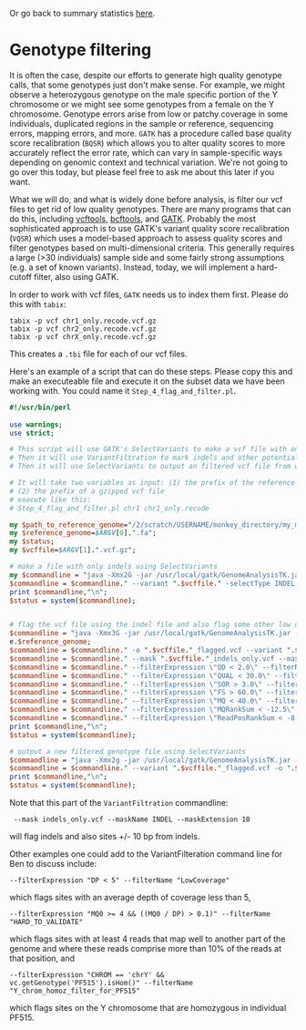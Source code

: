 Or go back to summary statistics [here](https://github.com/evansbenj/BIO722.md/blob/main/7_summary_statistics.md).

# Genotype filtering

It is often the case, despite our efforts to generate high quality genotype calls, that some genotypes just don't make sense.  For example, we might observe a heterozygous genotype on the male specific portion of the Y chromosome or we might see some genotypes from a female on the Y chromosome. Genotype errors arise from low or patchy coverage in some individuals, duplicated regions in the sample or reference, sequencing errors, mapping errors, and more. `GATK` has a procedure called base quality score recalibration (`BQSR`) which allows you to alter quality scores to more accurately reflect the error rate, which can vary in sample-specific ways depending on genomic context and technical variation. We're not going to go over this today, but please feel free to ask me about this later if you want.

What we will do, and what is widely done before analysis, is filter our vcf files to get rid of low quality genotypes.  There are many programs that can do this, including [vcftools](http://vcftools.sourceforge.net/man_latest.html), [bcftools](http://samtools.github.io/bcftools/bcftools.html), and [GATK](https://gatk.broadinstitute.org/hc/en-us).  Probably the most sophisticated approach is to use GATK's variant quality score recalibration (`VQSR`) which uses a model-based approach to assess quality scores and filter genotypes based on multi-dimensional criteria. This generally requires a large (>30 individuals) sample side and some fairly strong assumptions (e.g. a set of known variants). Instead, today, we will implement a hard-cutoff filter, also using GATK.

In order to work with vcf files, `GATK` needs us to index them first.  Please do this with `tabix`:
```
tabix -p vcf chr1_only.recode.vcf.gz
tabix -p vcf chr2_only.recode.vcf.gz
tabix -p vcf chrX_only.recode.vcf.gz
```
This creates a `.tbi` file for each of our vcf files.

Here's an example of a script that can do these steps.  Please copy this and make an executeable file and execute it on the subset data we have been working with. You could name it `Step_4_flag_and_filter.pl`.


``` perl
#!/usr/bin/perl                                                                                                         \
                                                                                                                         
use warnings;
use strict;

# This script will use GATK's SelectVariants to make a vcf file with only indels in it.                                  
# Then it will use VariantFiltration to mark indels and other potentially low quality sites near indels                  
# Then it will use SelectVariants to output an filtered vcf file from which filtered positions have been removed.        

# It will take two variables as input: (1) the prefix of the reference genome and                                        
# (2) the prefix of a gzipped vcf file                                                                                   
# execute like this:                                                                                                     
# Step_4_flag_and_filter.pl chr1 chr1_only.recode                                                                        

my $path_to_reference_genome="/2/scratch/USERNAME/monkey_directory/my_monkey_chromosome/";
my $reference_genome=$ARGV[0].".fa";
my $status;
my $vcffile=$ARGV[1].".vcf.gz";

# make a file with only indels using SelectVariants                                                                      
my $commandline = "java -Xmx2G -jar /usr/local/gatk/GenomeAnalysisTK.jar -T SelectVariants -R ".$path_to_reference_genome.$reference_genome;
$commandline = $commandline." --variant ".$vcffile." -selectType INDEL -o ".$vcffile."_indels_only.vcf";
print $commandline,"\n";
$status = system($commandline); 


# flag the vcf file using the indel file and also flag some other low quality variants                                   
$commandline = "java -Xmx3G -jar /usr/local/gatk/GenomeAnalysisTK.jar -T VariantFiltration -R ".$path_to_reference_genom\
e.$reference_genome;
$commandline = $commandline." -o ".$vcffile."_flagged.vcf --variant ".$vcffile;
$commandline = $commandline." --mask ".$vcffile."_indels_only.vcf --maskName INDEL --maskExtension 10";
$commandline = $commandline." --filterExpression \"QD < 2.0\" --filterName \"QD2\"";
$commandline = $commandline." --filterExpression \"QUAL < 30.0\" --filterName \"QUAL30\"";
$commandline = $commandline." --filterExpression \"SOR > 3.0\" --filterName \"SOR3\"";
$commandline = $commandline." --filterExpression \"FS > 60.0\" --filterName \"FS60\"";
$commandline = $commandline." --filterExpression \"MQ < 40.0\" --filterName \"MQ40\"";
$commandline = $commandline." --filterExpression \"MQRankSum < -12.5\" --filterName \"MQRankSum-12.5\"";
$commandline = $commandline." --filterExpression \"ReadPosRankSum < -8.0\" --filterName \"ReadPosRankSum-8\"";
print $commandline,"\n";
$status = system($commandline);                                                                                        

# output a new filtered genotype file using SelectVariants                                                                                                                                              
$commandline = "java -Xmx2g -jar /usr/local/gatk/GenomeAnalysisTK.jar -T SelectVariants -R ".$path_to_reference_genome.$reference_genome;
$commandline = $commandline." --variant ".$vcffile."_flagged.vcf -o ".$vcffile."_filtered.vcf -select \'vc.isNotFiltered()\'";
print $commandline,"\n";
$status = system($commandline); 

```

Note that this part of the `VariantFiltration` commandline:

` --mask indels_only.vcf --maskName INDEL --maskExtension 10`

will flag indels and also sites +/- 10 bp from indels.

Other examples one could add to the VariantFilteration command line for Ben to discuss include:

`--filterExpression "DP < 5" --filterName "LowCoverage" `

which flags sites with an average depth of coverage less than 5,

`--filterExpression "MQ0 >= 4 && ((MQ0 / DP) > 0.1)" --filterName "HARD_TO_VALIDATE" `

which flags sites with at least 4 reads that map well to another part of the genome and where these reads comprise more than 10% of the reads at that position, and

`--filterExpression "CHROM == 'chrY' && vc.getGenotype('PF515').isHom()" --filterName "Y_chrom_homoz_filter_for_PF515"`

which flags sites on the Y chromosome that are homozygous in individual PF515.
